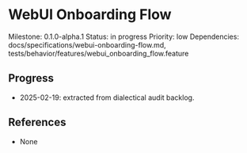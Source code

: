 # WebUI Onboarding Flow
Milestone: 0.1.0-alpha.1
Status: in progress
Priority: low
Dependencies: docs/specifications/webui-onboarding-flow.md, tests/behavior/features/webui_onboarding_flow.feature

## Progress
- 2025-02-19: extracted from dialectical audit backlog.

## References
- None
